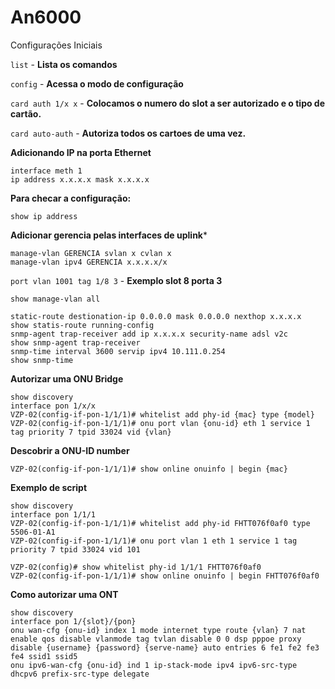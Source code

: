 # An6000
Configurações Iniciais


`list` - **Lista os comandos**

`config` - **Acessa o modo de configuração**

`card auth 1/x x` - **Colocamos o numero do slot a ser autorizado e o tipo de cartão.**

`card auto-auth` - **Autoriza todos os cartoes de uma vez.**

**Adicionando IP na porta Ethernet**

```
interface meth 1
ip address x.x.x.x mask x.x.x.x
```
**Para checar a configuração:**

```
show ip address
```

**Adicionar gerencia pelas interfaces de uplink***
```
manage-vlan GERENCIA svlan x cvlan x
manage-vlan ipv4 GERENCIA x.x.x.x/x
```

`port vlan 1001 tag 1/8 3` - **Exemplo slot 8 porta 3**

`show manage-vlan all`
```
static-route destionation-ip 0.0.0.0 mask 0.0.0.0 nexthop x.x.x.x
show statis-route running-config
snmp-agent trap-receiver add ip x.x.x.x security-name adsl v2c
show snmp-agent trap-receiver
snmp-time interval 3600 servip ipv4 10.111.0.254
show snmp-time
```
**Autorizar uma ONU Bridge**

```
show discovery
interface pon 1/x/x
VZP-02(config-if-pon-1/1/1)# whitelist add phy-id {mac} type {model}
VZP-02(config-if-pon-1/1/1)# onu port vlan {onu-id} eth 1 service 1 tag priority 7 tpid 33024 vid {vlan} 
```
**Descobrir a ONU-ID number**
```
VZP-02(config-if-pon-1/1/1)# show online onuinfo | begin {mac}
```
**Exemplo de script**

```
show discovery
interface pon 1/1/1
VZP-02(config-if-pon-1/1/1)# whitelist add phy-id FHTT076f0af0 type 5506-01-A1
VZP-02(config-if-pon-1/1/1)# onu port vlan 1 eth 1 service 1 tag priority 7 tpid 33024 vid 101 

VZP-02(config)# show whitelist phy-id 1/1/1 FHTT076f0af0
VZP-02(config-if-pon-1/1/1)# show online onuinfo | begin FHTT076f0af0

```
**Como autorizar uma ONT**
```
show discovery
interface pon 1/{slot}/{pon}
onu wan-cfg {onu-id} index 1 mode internet type route {vlan} 7 nat enable qos disable vlanmode tag tvlan disable 0 0 dsp pppoe proxy disable {username} {password} {serve-name} auto entries 6 fe1 fe2 fe3 fe4 ssid1 ssid5
onu ipv6-wan-cfg {onu-id} ind 1 ip-stack-mode ipv4 ipv6-src-type dhcpv6 prefix-src-type delegate 
```



